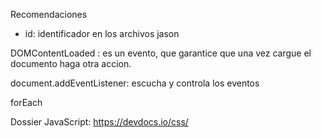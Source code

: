 Recomendaciones

- id: identificador en los archivos jason


DOMContentLoaded : es un evento, que garantice que una vez cargue el documento haga otra accion.

document.addEventListener: escucha y controla los eventos


forEach 


Dossier JavaScript: https://devdocs.io/css/

